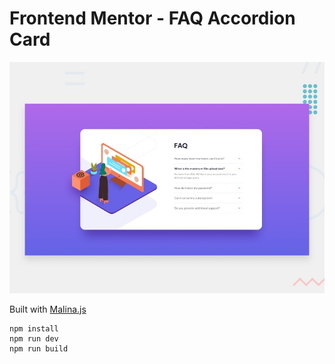 # Frontend Mentor - FAQ Accordion Card

![Design preview for the FAQ Accordion Card coding challenge](./design/desktop-preview.jpg)

Built with [Malina.js](https://github.com/malinajs/malinajs)

```
npm install
npm run dev
npm run build
```
